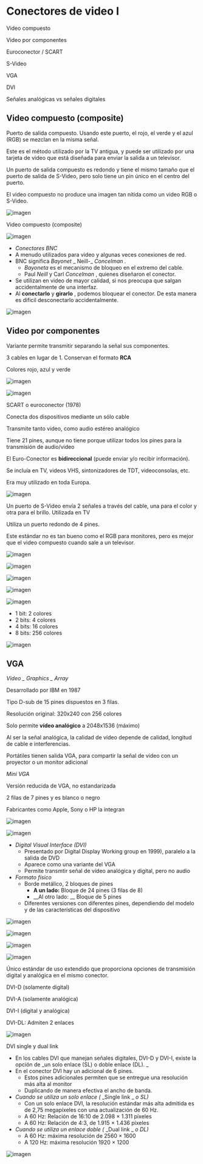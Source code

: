 # Conectores de video I

Video compuesto

Video por componentes

Euroconector / SCART

S\-Video

VGA

DVI

Señales analógicas vs señales digitales

## Video compuesto \(composite\)

Puerto de salida compuesto\. Usando este puerto, el rojo, el verde y el azul \(RGB\) se mezclan en la misma señal\.

Este es el método utilizado por la TV antigua, y puede ser utilizado por una tarjeta de video que está diseñada para enviar la salida a un televisor\.

Un puerto de salida compuesto es redondo y tiene el mismo tamaño que el puerto de salida de S\-Video, pero solo tiene un pin único en el centro del puerto\.

El video compuesto no produce una imagen tan nítida como un video RGB o S\-Video\.

![imagen](img/4_Conectores_de_v%C3%ADdeo_I_%28RCA%2C_VGA%2C_DVI%290.png)

Video compuesto \(composite\)

![imagen](img/4_Conectores_de_v%C3%ADdeo_I_%28RCA%2C_VGA%2C_DVI%291.gif)

* _Conectores BNC_
* A menudo utilizados para video y algunas veces conexiones de red\.
* BNC significa  _Bayonet_  _ Neill\-_  _Concelman_  _\._
  * _Bayoneta_  es el mecanismo de bloqueo en el extremo del cable\.
  * Paul  _Neill_  y Carl  _Concelman_ , quienes diseñaron el conector\.
* Se utilizan en video de mayor calidad, si nos preocupa que salgan accidentalmente de una interfaz\.
* Al  __conectarlo__  y  __girarlo__ , podemos bloquear el conector\.  De esta manera es dificil desconectarlo accidentalmente\.

![imagen](img/4_Conectores_de_v%C3%ADdeo_I_%28RCA%2C_VGA%2C_DVI%292.jpg)

## Video por componentes

Variante permite transmitir separando la señal sus componentes\.

3 cables en lugar de 1\. Conservan el formato  __RCA__

Colores rojo, azul y verde

![imagen](img/4_Conectores_de_v%C3%ADdeo_I_%28RCA%2C_VGA%2C_DVI%293.png)

![imagen](img/4_Conectores_de_v%C3%ADdeo_I_%28RCA%2C_VGA%2C_DVI%294.png)

SCART o euroconector \(1978\)

Conecta dos dispositivos mediante un sólo cable

Transmite tanto video, como audio estéreo analógico

Tiene 21 pines, aunque no tiene porque utilizar todos los pines para la transmisión de audio/video

El Euro\-Conector es  __bidireccional__  \(puede enviar y/o recibir información\)\.

Se incluía en TV, videos VHS, sintonizadores de TDT, videoconsolas, etc\.

Era muy utilizado en toda Europa\.

![imagen](img/4_Conectores_de_v%C3%ADdeo_I_%28RCA%2C_VGA%2C_DVI%295.jpg)

Un puerto de S\-Video envía 2 señales a través del cable, una para el color y otra para el brillo\. Utilizada en TV

Utiliza un puerto redondo de 4 pines\.

Este estándar no es tan bueno como el RGB para monitores, pero es mejor que el video compuesto cuando sale a un televisor\.

![imagen](img/4_Conectores_de_v%C3%ADdeo_I_%28RCA%2C_VGA%2C_DVI%296.jpg)

![imagen](img/4_Conectores_de_v%C3%ADdeo_I_%28RCA%2C_VGA%2C_DVI%297.jpg)

![imagen](img/4_Conectores_de_v%C3%ADdeo_I_%28RCA%2C_VGA%2C_DVI%298.jpg)

![imagen](img/4_Conectores_de_v%C3%ADdeo_I_%28RCA%2C_VGA%2C_DVI%299.jpg)

![imagen](img/4_Conectores_de_v%C3%ADdeo_I_%28RCA%2C_VGA%2C_DVI%2910.jpg)

- 1 bit: 2 colores
- 2 bits: 4 colores
- 4 bits: 16 colores
- 8 bits: 256 colores

![imagen](img/4_Conectores_de_v%C3%ADdeo_I_%28RCA%2C_VGA%2C_DVI%2911.jpg)

## VGA

_Video _  _Graphics_  _ Array_

Desarrollado por IBM en 1987

Tipo D\-sub de 15 pines dispuestos en 3 filas\.

Resolución original: 320x240 con 256 colores

Solo permite  __vídeo analógico__  a 2048x1536 \(máximo\)

Al ser la señal analógica, la calidad de vídeo depende de calidad, longitud de cable e interferencias\.

Portátiles tienen salida VGA, para compartir la señal de vídeo con un proyector o un monitor adicional

_Mini VGA_

Versión reducida de VGA, no estandarizada

2 filas de 7 pines y es blanco o negro

Fabricantes como Apple, Sony o HP la integran

![imagen](img/4_Conectores_de_v%C3%ADdeo_I_%28RCA%2C_VGA%2C_DVI%2912.jpg)

![imagen](img/4_Conectores_de_v%C3%ADdeo_I_%28RCA%2C_VGA%2C_DVI%2913.png)

* _Digital Visual Interface \(DVI\)_
  * Presentado por Digital Display Working group en 1999\), paralelo a la salida de DVD
  * Aparece como una variante del VGA
  * Permite transmtir señal de vídeo analógica y digital, pero no audio
* _Formato físico_
  * Borde metálico, 2 bloques de pines
    * __A un lado:__  Bloque de 24 pines \(3 filas de 8\)
    * __Al otro lado: __ Bloque de 5 pines
  * Diferentes versiones con diferentes pines, dependiendo del modelo y de las características del dispositivo

![imagen](img/4_Conectores_de_v%C3%ADdeo_I_%28RCA%2C_VGA%2C_DVI%2914.jpg)

![imagen](img/4_Conectores_de_v%C3%ADdeo_I_%28RCA%2C_VGA%2C_DVI%2915.jpg)

![imagen](img/4_Conectores_de_v%C3%ADdeo_I_%28RCA%2C_VGA%2C_DVI%2916.jpg)

![imagen](img/4_Conectores_de_v%C3%ADdeo_I_%28RCA%2C_VGA%2C_DVI%2917.png)

Único estándar de uso extendido que proporciona opciones de transmisión digital y analógica en el mismo conector\.

DVI\-D \(solamente digital\)

DVI\-A \(solamente analógica\)

DVI\-I \(digital y analógica\)

DVI\-DL: Admiten 2 enlaces

![imagen](img/4_Conectores_de_v%C3%ADdeo_I_%28RCA%2C_VGA%2C_DVI%2918.png)

DVI single y dual link

* En los cables DVI que manejan señales digitales, DVI\-D y DVI\-I, existe la opción de  _un solo enlace \(SL\) o doble enlace \(DL\)\. _
* En el conector DVI hay un adicional de 6 pines\.
  * Estos pines adicionales permiten que se entregue una resolución más alta al monitor
  * Duplicando de manera efectiva el ancho de banda\.
* _Cuando se utiliza un solo enlace \(_  _Single link _  _o SL\)_
  * Con un solo enlace DVI, la resolución estándar más alta admitida es de 2,75 megapíxeles con una actualización de 60 Hz\.
  * A 60 Hz: Relación de 16:10 de 2\.098 × 1\.311  píxeles
  * A 60 Hz: Relación de 4:3, de 1\.915 × 1\.436 píxeles
* _Cuando se utiliza un enlace doble \(_  _Dual link _  _o DL\)_
  * A 60 Hz: máxima resolución de 2560 × 1600
  * A 120 Hz: máxima resolución 1920 × 1200

![imagen](img/4_Conectores_de_v%C3%ADdeo_I_%28RCA%2C_VGA%2C_DVI%2919.png)

